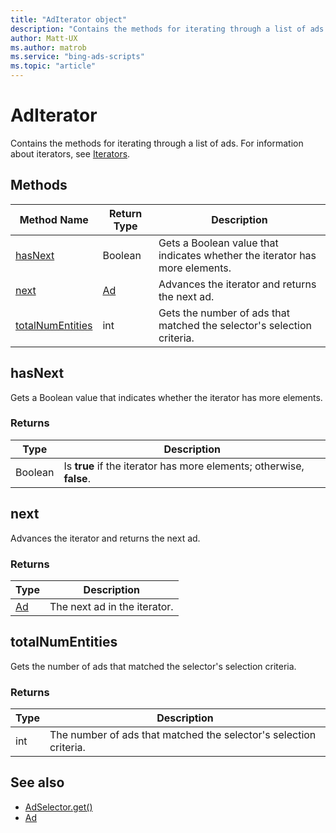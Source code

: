 ```yaml
---
title: "AdIterator object"
description: "Contains the methods for iterating through a list of ads."
author: Matt-UX
ms.author: matrob
ms.service: "bing-ads-scripts"
ms.topic: "article"
---
```



# AdIterator

Contains the methods for iterating through a list of ads. For information about iterators, see [Iterators](../concepts/iterators.md).



## Methods
|Method Name|Return Type|Description|
|-|-|-
[hasNext](#hasnext)|Boolean|Gets a Boolean value that indicates whether the iterator has more elements.
[next](#next)|[Ad](./Ad.md)|Advances the iterator and returns the next ad.
[totalNumEntities](#totalnumentities)|int|Gets the number of ads that matched the selector's selection criteria.

## <a name="hasnext"></a>hasNext
Gets a Boolean value that indicates whether the iterator has more elements.

### Returns
|Type|Description|
|-|-
Boolean|Is **true** if the iterator has more elements; otherwise, **false**.

## <a name="next"></a>next
Advances the iterator and returns the next ad.

### Returns
|Type|Description|
|-|-
[Ad](./Ad.md)|The next ad in the iterator.

## <a name="totalnumentities"></a>totalNumEntities
Gets the number of ads that matched the selector's selection criteria. 

<!--
[!INCLUDE[reads-limit](../includes/reads-limit.md)]
-->

### Returns
|Type|Description|
|-|-
int|The number of ads that matched the selector's selection criteria.



## See also
- [AdSelector.get()](./AdSelector.md#get)
- [Ad](./Ad.md)
